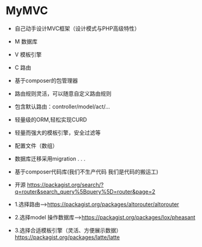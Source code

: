 # MyMVC

- 自己动手设计MVC框架（设计模式与PHP高级特性）
- M 数据库
- V 模板引擎
- C 路由

- 基于composer的包管理器
- 路由规则灵活，可以随意自定义路由规则
- 包含默认路由：controller/model/act/...
- 轻量级的ORM,轻松实现CURD
- 轻量而强大的模板引擎，安全过滤等
- 配置文件（数组）
- 数据库迁移采用migration
.
.
.
- 基于composer代码库(我们不生产代码  我们是代码的搬运工)
- 开源  https://packagist.org/search/?q=router&search_query%5Bquery%5D=router&page=2
- 1.选择路由-->https://packagist.org/packages/altorouter/altorouter
- 2.选择model 操作数据库-->https://packagist.org/packages/lox/pheasant
- 3.选择合适模板引擎（灵活、方便展示数据）https://packagist.org/packages/latte/latte

